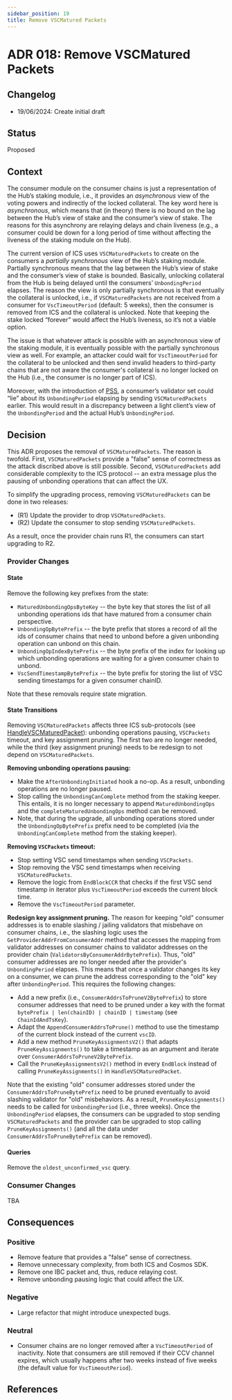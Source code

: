 ```yaml
---
sidebar_position: 19
title: Remove VSCMatured Packets
---
```

# ADR 018: Remove VSCMatured Packets

## Changelog
* 19/06/2024: Create initial draft

## Status

Proposed

## Context

The consumer module on the consumer chains is just a representation of the Hub’s staking module, i.e., it provides an _asynchronous_ view of the voting powers and indirectly of the locked collateral. 
The key word here is _asynchronous_, which means that (in theory) there is no bound on the lag between the Hub’s view of stake and the consumer’s view of stake. 
The reasons for this asynchrony are relaying delays and chain liveness (e.g., a consumer could be down for a long period of time without affecting the liveness of the staking module on the Hub). 

The current version of ICS uses `VSCMaturedPackets` to create on the consumers a _partially synchronous_ view of the Hub’s staking module. 
Partially synchronous means that the lag between the Hub’s view of stake and the consumer’s view of stake is bounded. 
Basically, unlocking collateral from the Hub is being delayed until the consumers’ `UnbondingPeriod` elapses. 
The reason the view is only partially synchronous is that eventually the collateral is unlocked, i.e., if `VSCMaturedPackets` are not received from a consumer for `VscTimeoutPeriod` (default: 5 weeks), then the consumer is removed from ICS and the collateral is unlocked. 
Note that keeping the stake locked “forever” would affect the Hub’s liveness, so it’s not a viable option. 

The issue is that whatever attack is possible with an asynchronous view of the staking module, it is eventually possible with the partially synchronous view as well. 
For example, an attacker could wait for `VscTimeoutPeriod` for the collateral to be unlocked and then send invalid headers to third-party chains that are not aware the consumer's collateral is no longer locked on the Hub (i.e., the consumer is no longer part of ICS). 

Moreover, with the introduction of [PSS](./adr-015-partial-set-security.md), a consumer’s validator set could “lie” about its `UnbondingPeriod` elapsing by sending `VSCMaturedPackets` earlier. 
This would result in a discrepancy between a light client’s view of the `UnbondingPeriod` and the actual Hub’s `UnbondingPeriod`.

## Decision

This ADR proposes the removal of `VSCMaturedPackets`. The reason is twofold. 
First, `VSCMaturedPackets` provide a "false" sense of correctness as the attack discribed above is still possible.
Second, `VSCMaturedPackets` add considerable complexity to the ICS protocol -- an extra message plus the pausing of unbonding operations that can affect the UX.

To simplify the upgrading process, removing `VSCMaturedPackets` can be done in two releases:

* (R1) Update the provider to drop `VSCMaturedPackets`. 
* (R2) Update the consumer to stop sending `VSCMaturedPackets`. 

As a result, once the provider chain runs R1, the consumers can start upgrading to R2.

### Provider Changes

#### State

Remove the following key prefixes from the state:

- `MaturedUnbondingOpsByteKey` -- the byte key that stores the list of all unbonding operations ids that have matured from a consumer chain perspective.
- `UnbondingOpBytePrefix` -- the byte prefix that stores a record of all the ids of consumer chains that need to unbond before a given unbonding operation can unbond on this chain.
- `UnbondingOpIndexBytePrefix` -- the byte prefix of the index for looking up which unbonding operations are waiting for a given consumer chain to unbond.
- `VscSendTimestampBytePrefix` -- the byte prefix for storing the list of VSC sending timestamps for a given consumer chainID.

Note that these removals require state migration. 

#### State Transitions

Removing `VSCMaturedPackets` affects three ICS sub-protocols (see [HandleVSCMaturedPacket](https://github.com/cosmos/interchain-security/blob/v4.2.0/x/ccv/provider/keeper/relay.go#L51)): unbonding operations pausing, `VSCPackets` timeout, and key assignment pruning. 
The first two are no longer needed, while the third (key assignment pruning) needs to be redesign to not depend on `VSCMaturedPackets`. 

**Removing unbonding operations pausing:** 

- Make the `AfterUnbondingInitiated` hook a no-op. As a result, unbonding operations are no longer paused. 
- Stop calling the `UnbondingCanComplete` method from the staking keeper. This entails, it is no longer necessary to append `MaturedUnbondingOps` and the `completeMaturedUnbondingOps` method can be removed. 
- Note, that during the upgrade, all unbonding operations stored under the `UnbondingOpBytePrefix` prefix need to be completed (via the `UnbondingCanComplete` method from the staking keeper). 

**Removing `VSCPackets` timeout:**

- Stop setting VSC send timestamps when sending `VSCPackets`.
- Stop removing the VSC send timestamps when receiving `VSCMaturedPackets`.
- Remove the logic from `EndBlockCCR` that checks if the first VSC send timestamp in iterator plus `VscTimeoutPeriod` exceeds the current block time.
- Remove the `VscTimeoutPeriod` parameter. 

**Redesign key assignment pruning.** The reason for keeping "old" consumer addresses is to enable slashing / jailing validators that misbehave on consumer chains, 
i.e., the slashing logic uses the `GetProviderAddrFromConsumerAddr` method that accesses the mapping from validator addresses on consumer chains to validator addresses on the provider chain (`ValidatorsByConsumerAddrBytePrefix`).
Thus, "old" consumer addresses are no longer needed after the provider's `UnbondingPeriod` elapses. 
This means that once a validator changes its key on a consumer, we can prune the address corresponding to the "old" key after `UnbondingPeriod`. 
This requires the following changes:

- Add a new prefix (i.e., `ConsumerAddrsToPruneV2BytePrefix`) to store consumer addresses that need to be pruned under a key with the format `bytePrefix | len(chainID) | chainID | timestamp` (see `ChainIdAndTsKey`).
- Adapt the `AppendConsumerAddrsToPrune()` method to use the timestamp of the current block instead of the current `vscID`.
- Add a new method `PruneKeyAssignmentsV2()` that adapts `PruneKeyAssignments()` to take a timestamp as an argument and iterate over `ConsumerAddrsToPruneV2BytePrefix`.
- Call the `PruneKeyAssignmentsV2()` method in every `EndBlock` instead of calling `PruneKeyAssignments()` in `HandleVSCMaturedPacket`. 

Note that the existing "old" consumer addresses stored under the `ConsumerAddrsToPruneBytePrefix` need to be pruned eventually to avoid slashing validator for "old" misbehaviors. 
As a result, `PruneKeyAssignments()` needs to be called for `UnbondingPeriod` (i.e., three weeks). 
Once the `UnbondingPeriod` elapses, the consumers can be upgraded to stop sending `VSCMaturedPackets` and the provider can be upgraded to stop calling `PruneKeyAssignments()` (and all the data under `ConsumerAddrsToPruneBytePrefix` can be removed).

#### Queries

Remove the `oldest_unconfirmed_vsc` query. 

### Consumer Changes

TBA

## Consequences

### Positive

- Remove feature that provides a "false" sense of correctness.
- Remove unnecessary complexity, from both ICS and Cosmos SDK. 
- Remove one IBC packet and, thus, reduce relaying cost. 
- Remove unbonding pausing logic that could affect the UX.

### Negative

- Large refactor that might introduce unexpected bugs. 

### Neutral

- Consumer chains are no longer removed after a `VscTimeoutPeriod` of inactivity. 
  Note that consumers are still removed if their CCV channel expires, which usually happens after two weeks instead of five weeks (the default value for `VscTimeoutPeriod`). 

## References


